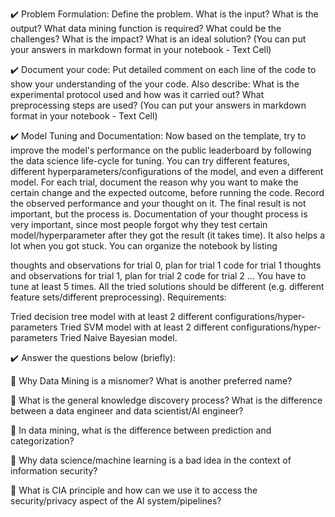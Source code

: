 ✔️ Problem Formulation:
Define the problem. What is the input? What is the output? What data mining function is required? What could be the challenges? What is the impact? What is an ideal solution?
(You can put your answers in markdown format in your notebook - Text Cell)

✔️ Document your code:
Put detailed comment on each line of the code to show your understanding of the your code. Also describe: What is the experimental protocol used and how was it carried out? What preprocessing steps are used?
(You can put your answers in markdown format in your notebook - Text Cell)

✔️ Model Tuning and Documentation:
Now based on the template, try to improve the model's performance on the public leaderboard by following the data science life-cycle for tuning. You can try different features, different hyperparameters/configurations of the model, and even a different model. For each trial, document the reason why you want to make the certain change and the expected outcome, before running the code. Record the observed performance and your thought on it. The final result is not important, but the process is. Documentation of your thought process is very important, since most people forgot why they test certain model/hyperparameter after they got the result (it takes time). It also helps a lot when you got stuck. You can organize the notebook by listing

thoughts and observations for trial 0, plan for trial 1
code for trial 1
thoughts and observations for trial 1, plan for trial 2
code for trial 2
…
You have to tune at least 5 times. All the tried solutions should be different (e.g. different feature sets/different preprocessing). Requirements:

Tried decision tree model with at least 2 different configurations/hyper-parameters
Tried SVM model with at least 2 different configurations/hyper-parameters
Tried Naive Bayesian model.


✔️ Answer the questions below (briefly):

🌈 Why Data Mining is a misnomer? What is another preferred name?

🌈 What is the general knowledge discovery process? What is the difference between a data engineer and data scientist/AI engineer?


🌈 In data mining, what is the difference between prediction and categorization?

🌈 Why data science/machine learning is a bad idea in the context of information security?

🌈 What is CIA principle and how can we use it to access the security/privacy aspect of the AI system/pipelines?
